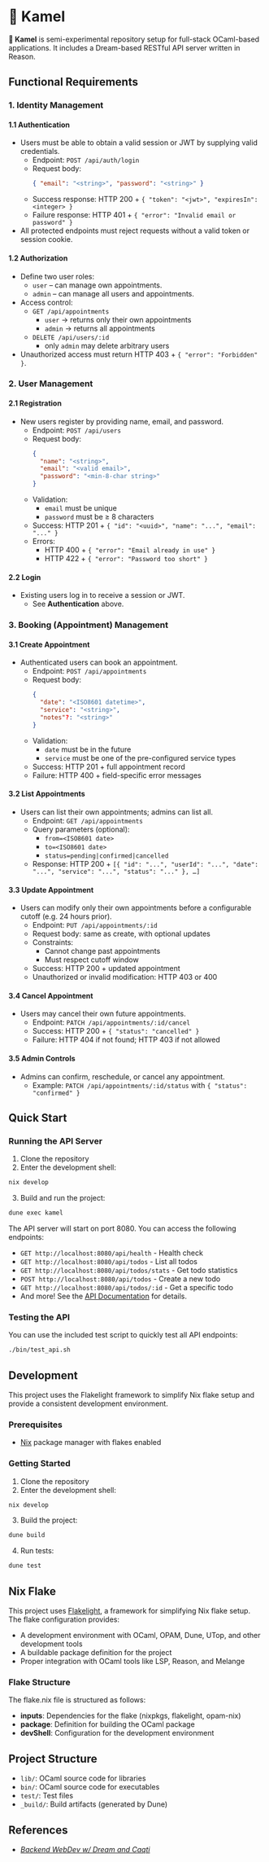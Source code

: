 # 🐫 Kamel

**🐫 Kamel** is semi-experimental repository setup for full-stack OCaml-based applications. It includes a Dream-based RESTful API server written in Reason.

## Functional Requirements

### 1. Identity Management

#### 1.1 Authentication

- Users must be able to obtain a valid session or JWT by supplying valid credentials.
  - Endpoint: `POST /api/auth/login`
  - Request body:
    ```json
    { "email": "<string>", "password": "<string>" }
    ```
  - Success response: HTTP 200 + `{ "token": "<jwt>", "expiresIn": <integer> }`
  - Failure response: HTTP 401 + `{ "error": "Invalid email or password" }`
- All protected endpoints must reject requests without a valid token or session cookie.

#### 1.2 Authorization

- Define two user roles:
  - `user` – can manage own appointments.
  - `admin` – can manage all users and appointments.
- Access control:
  - `GET /api/appointments`
    - `user` → returns only their own appointments
    - `admin` → returns all appointments
  - `DELETE /api/users/:id`
    - only `admin` may delete arbitrary users
- Unauthorized access must return HTTP 403 + `{ "error": "Forbidden" }`.

### 2. User Management

#### 2.1 Registration

- New users register by providing name, email, and password.
  - Endpoint: `POST /api/users`
  - Request body:
    ```json
    {
      "name": "<string>",
      "email": "<valid email>",
      "password": "<min-8-char string>"
    }
    ```
  - Validation:
    - `email` must be unique
    - `password` must be ≥ 8 characters
  - Success: HTTP 201 + `{ "id": "<uuid>", "name": "...", "email": "..." }`
  - Errors:
    - HTTP 400 + `{ "error": "Email already in use" }`
    - HTTP 422 + `{ "error": "Password too short" }`

#### 2.2 Login

- Existing users log in to receive a session or JWT.
  - See **Authentication** above.

### 3. Booking (Appointment) Management

#### 3.1 Create Appointment

- Authenticated users can book an appointment.
  - Endpoint: `POST /api/appointments`
  - Request body:
    ```json
    {
      "date": "<ISO8601 datetime>",
      "service": "<string>",
      "notes"?: "<string>"
    }
    ```
  - Validation:
    - `date` must be in the future
    - `service` must be one of the pre-configured service types
  - Success: HTTP 201 + full appointment record
  - Failure: HTTP 400 + field-specific error messages

#### 3.2 List Appointments

- Users can list their own appointments; admins can list all.
  - Endpoint: `GET /api/appointments`
  - Query parameters (optional):
    - `from=<ISO8601 date>`
    - `to=<ISO8601 date>`
    - `status=pending|confirmed|cancelled`
  - Response: HTTP 200 + `[{ "id": "...", "userId": "...", "date": "...", "service": "...", "status": "..." }, …]`

#### 3.3 Update Appointment

- Users can modify only their own appointments before a configurable cutoff (e.g. 24 hours prior).
  - Endpoint: `PUT /api/appointments/:id`
  - Request body: same as create, with optional updates
  - Constraints:
    - Cannot change past appointments
    - Must respect cutoff window
  - Success: HTTP 200 + updated appointment
  - Unauthorized or invalid modification: HTTP 403 or 400

#### 3.4 Cancel Appointment

- Users may cancel their own future appointments.
  - Endpoint: `PATCH /api/appointments/:id/cancel`
  - Success: HTTP 200 + `{ "status": "cancelled" }`
  - Failure: HTTP 404 if not found; HTTP 403 if not allowed

#### 3.5 Admin Controls

- Admins can confirm, reschedule, or cancel any appointment.
  - Example: `PATCH /api/appointments/:id/status` with `{ "status": "confirmed" }`

## Quick Start

### Running the API Server

1. Clone the repository
2. Enter the development shell:

```bash
nix develop
```

3. Build and run the project:

```bash
dune exec kamel
```

The API server will start on port 8080. You can access the following endpoints:

- `GET http://localhost:8080/api/health` - Health check
- `GET http://localhost:8080/api/todos` - List all todos
- `GET http://localhost:8080/api/todos/stats` - Get todo statistics
- `POST http://localhost:8080/api/todos` - Create a new todo
- `GET http://localhost:8080/api/todos/:id` - Get a specific todo
- And more! See the [API Documentation](API_DOCS.md) for details.

### Testing the API

You can use the included test script to quickly test all API endpoints:

```bash
./bin/test_api.sh
```

## Development

This project uses the Flakelight framework to simplify Nix flake setup and provide a consistent development environment.

### Prerequisites

- [Nix](https://nixos.org/download.html) package manager with flakes enabled

### Getting Started

1. Clone the repository
2. Enter the development shell:

```bash
nix develop
```

3. Build the project:

```bash
dune build
```

4. Run tests:

```bash
dune test
```

## Nix Flake

This project uses [Flakelight](https://github.com/nix-community/flakelight), a framework for simplifying Nix flake setup. The flake configuration provides:

- A development environment with OCaml, OPAM, Dune, UTop, and other development tools
- A buildable package definition for the project
- Proper integration with OCaml tools like LSP, Reason, and Melange

### Flake Structure

The flake.nix file is structured as follows:

- **inputs**: Dependencies for the flake (nixpkgs, flakelight, opam-nix)
- **package**: Definition for building the OCaml package
- **devShell**: Configuration for the development environment

## Project Structure

- `lib/`: OCaml source code for libraries
- `bin/`: OCaml source code for executables
- `test/`: Test files
- `_build/`: Build artifacts (generated by Dune)

## References

- [_Backend WebDev w/ Dream and Caqti_](https://ceramichacker.com/blog/28-2x-backend-webdev-w-dream-and-caqti)
